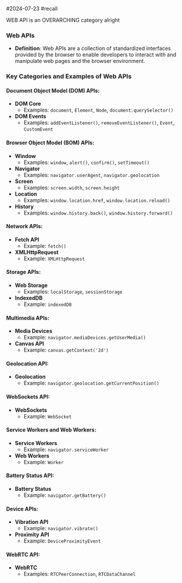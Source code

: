 #2024-07-23 #recall

WEB API is an OVERARCHING category alright

### Web APIs

- **Definition**: Web APIs are a collection of standardized interfaces provided by the browser to enable developers to interact with and manipulate web pages and the browser environment.

### Key Categories and Examples of Web APIs

#### Document Object Model (DOM) APIs:

- **DOM Core**
  - Examples: `document`, `Element`, `Node`, `document.querySelector()`
- **DOM Events**
  - Examples: `addEventListener()`, `removeEventListener()`, `Event`, `CustomEvent`

#### Browser Object Model (BOM) APIs:

- **Window**
  - Examples: `window`, `alert()`, `confirm()`, `setTimeout()`
- **Navigator**
  - Examples: `navigator.userAgent`, `navigator.geolocation`
- **Screen**
  - Examples: `screen.width`, `screen.height`
- **Location**
  - Examples: `window.location.href`, `window.location.reload()`
- **History**
  - Examples: `window.history.back()`, `window.history.forward()`

#### Network APIs:

- **Fetch API**
  - Example: `fetch()`
- **XMLHttpRequest**
  - Example: `XMLHttpRequest`

#### Storage APIs:

- **Web Storage**
  - Examples: `localStorage`, `sessionStorage`
- **IndexedDB**
  - Example: `indexedDB`

#### Multimedia APIs:

- **Media Devices**
  - Example: `navigator.mediaDevices.getUserMedia()`
- **Canvas API**
  - Example: `canvas.getContext('2d')`

#### Geolocation API:

- **Geolocation**
  - Example: `navigator.geolocation.getCurrentPosition()`

#### WebSockets API:

- **WebSockets**
  - Example: `WebSocket`

#### Service Workers and Web Workers:

- **Service Workers**
  - Example: `navigator.serviceWorker`
- **Web Workers**
  - Example: `Worker`

#### Battery Status API:

- **Battery Status**
  - Example: `navigator.getBattery()`

#### Device APIs:

- **Vibration API**
  - Example: `navigator.vibrate()`
- **Proximity API**
  - Example: `DeviceProximityEvent`

#### WebRTC API:

- **WebRTC**
  - Examples: `RTCPeerConnection`, `RTCDataChannel`
